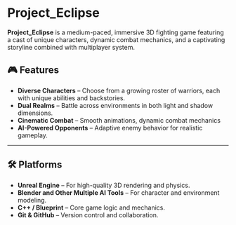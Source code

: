 

# Project_Eclipse

**Project_Eclipse** is a medium-paced, immersive 3D fighting game featuring a cast of unique characters, dynamic combat mechanics, and a captivating storyline combined with multiplayer system.

## 🎮 Features

- **Diverse Characters** – Choose from a growing roster of warriors, each with unique abilities and backstories.
- **Dual Realms** – Battle across environments in both light and shadow dimensions.
- **Cinematic Combat** – Smooth animations, dynamic combat mechanics
- **AI-Powered Opponents** – Adaptive enemy behavior for realistic gameplay.

---

## 🛠️ Platforms

- **Unreal Engine** – For high-quality 3D rendering and physics.
- **Blender and Other Multiple AI Tools** – For character and environment modeling.
- **C++ / Blueprint** – Core game logic and mechanics.
- **Git & GitHub** – Version control and collaboration.
